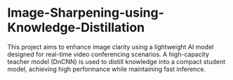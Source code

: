 # Image-Sharpening-using-Knowledge-Distillation
This project aims to enhance image clarity using a lightweight AI model designed for real-time video conferencing scenarios. A high-capacity teacher model (DnCNN) is used to distill knowledge into a compact student model, achieving high performance while maintaining fast inference.
